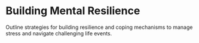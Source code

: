# Building Mental Resilience

Outline strategies for building resilience and coping mechanisms to manage stress and navigate challenging life events.